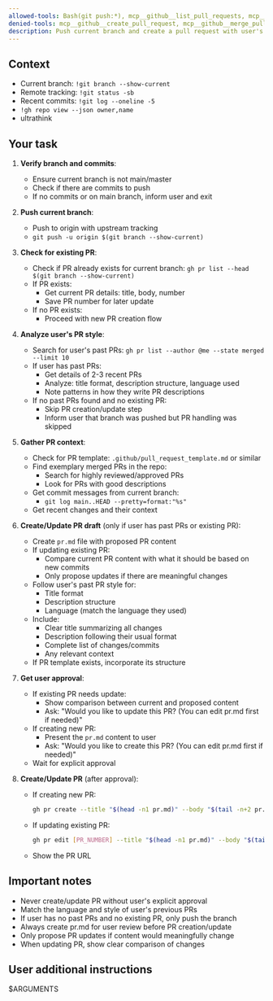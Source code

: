 ```yaml
---
allowed-tools: Bash(git push:*), mcp__github__list_pull_requests, mcp__github__get_pull_request, mcp__github__search_issues, mcp__github__get_pull_request_files, Write(pr.md), Read(*), Bash(gh pr create:*), Bash(gh pr list:*), Bash(gh repo view:*)
denied-tools: mcp__github__create_pull_request, mcp__github__merge_pull_request
description: Push current branch and create a pull request with user's approval
---
```


## Context

- Current branch: `!git branch --show-current`
- Remote tracking: `!git status -sb`
- Recent commits: `!git log --oneline -5`
- `!gh repo view --json owner,name`
- ultrathink

## Your task

1. **Verify branch and commits**:
   - Ensure current branch is not main/master
   - Check if there are commits to push
   - If no commits or on main branch, inform user and exit

2. **Push current branch**:
   - Push to origin with upstream tracking
   - `git push -u origin $(git branch --show-current)`

3. **Check for existing PR**:
   - Check if PR already exists for current branch: `gh pr list --head $(git branch --show-current)`
   - If PR exists:
     - Get current PR details: title, body, number
     - Save PR number for later update
   - If no PR exists:
     - Proceed with new PR creation flow

4. **Analyze user's PR style**:
   - Search for user's past PRs: `gh pr list --author @me --state merged --limit 10`
   - If user has past PRs:
     - Get details of 2-3 recent PRs
     - Analyze: title format, description structure, language used
     - Note patterns in how they write PR descriptions
   - If no past PRs found and no existing PR:
     - Skip PR creation/update step
     - Inform user that branch was pushed but PR handling was skipped

5. **Gather PR context**:
   - Check for PR template: `.github/pull_request_template.md` or similar
   - Find exemplary merged PRs in the repo:
     - Search for highly reviewed/approved PRs
     - Look for PRs with good descriptions
   - Get commit messages from current branch:
     - `git log main..HEAD --pretty=format:"%s"`
   - Get recent changes and their context

6. **Create/Update PR draft** (only if user has past PRs or existing PR):
   - Create `pr.md` file with proposed PR content
   - If updating existing PR:
     - Compare current PR content with what it should be based on new commits
     - Only propose updates if there are meaningful changes
   - Follow user's past PR style for:
     - Title format
     - Description structure
     - Language (match the language they used)
   - Include:
     - Clear title summarizing all changes
     - Description following their usual format
     - Complete list of changes/commits
     - Any relevant context
   - If PR template exists, incorporate its structure

7. **Get user approval**:
   - If existing PR needs update:
     - Show comparison between current and proposed content
     - Ask: "Would you like to update this PR? (You can edit pr.md first if needed)"
   - If creating new PR:
     - Present the `pr.md` content to user
     - Ask: "Would you like to create this PR? (You can edit pr.md first if needed)"
   - Wait for explicit approval

8. **Create/Update PR** (after approval):
   - If creating new PR:
     ```bash
     gh pr create --title "$(head -n1 pr.md)" --body "$(tail -n+2 pr.md)"
     ```
   - If updating existing PR:
     ```bash
     gh pr edit [PR_NUMBER] --title "$(head -n1 pr.md)" --body "$(tail -n+2 pr.md)"
     ```
   - Show the PR URL

## Important notes

- Never create/update PR without user's explicit approval
- Match the language and style of user's previous PRs
- If user has no past PRs and no existing PR, only push the branch
- Always create pr.md for user review before PR creation/update
- Only propose PR updates if content would meaningfully change
- When updating PR, show clear comparison of changes

## User additional instructions

$ARGUMENTS